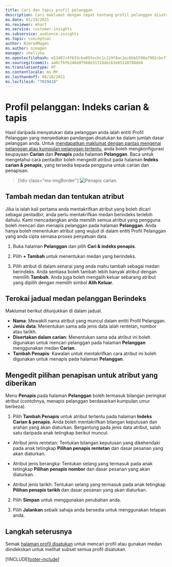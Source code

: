 ```yaml
---
title: Cari dan tapis profil pelanggan
description: Cari maklumat dengan cepat tentang profil pelanggan disatukan dan tapis untuk atribut tertentu.
ms.date: 01/19/2021
ms.reviewer: mhart
ms.service: customer-insights
ms.subservice: audience-insights
ms.topic: conceptual
author: NimrodMagen
ms.author: nimagen
manager: shellyha
ms.openlocfilehash: e53d87c4f633cba09fecbc1c219f0ac2ec6bb5598a7902cbcf7398d26d6d7c6b
ms.sourcegitcommit: aa0cfbf6240a9f560e3131bdec63e051a8786dd4
ms.translationtype: HT
ms.contentlocale: ms-MY
ms.lasthandoff: 08/10/2021
ms.locfileid: "7029410"
---
```

# <a name="customer-profiles-search--filter-index"></a>Profil pelanggan: Indeks carian & tapis

Hasil daripada menyatukan data pelanggan anda ialah entiti Profil Pelanggan yang menyediakan pandangan disatukan ke dalam jumlah dasar pelanggan anda. Untuk [mendapatkan maklumat dengan pantas mengenai pelanggan atau kumpulan pelanggan tertentu](customer-profiles.md), anda boleh mengkonfigurasi keupayaan **Carian** dan **Penapis** pada halaman **Pelanggan**. Baca untuk mengetahui cara pentadbir boleh mengedit atribut pada halaman **Indeks carian & penapis**, yang tersedia kepada pengguna untuk carian dan penapisan.

> [!div class="mx-imgBorder"]
> ![Penapis carian.](media/search-filter.png "Penapis carian")

## <a name="add-fields-and-specify-attributes"></a>Tambah medan dan tentukan atribut

Jika ia ialah kali pertama anda mentakrifkan atribut yang boleh dicari sebagai pentadbir, anda perlu mentakrifkan medan berindeks terlebih dahulu. Kami mencadangkan anda memilih semua atribut yang pengguna boleh mencari dan menapis pelanggan pada halaman **Pelanggan**. Anda hanya boleh menentukan atribut yang wujud di dalam entiti Profil Pelanggan yang anda cipta semasa proses penyatuan data.

1. Buka halaman **Pelanggan** dan pilih **Cari & indeks penapis**.

2. Pilih **+ Tambah** untuk menentukan medan yang berindeks.

3. Pilih atribut di dalam senarai yang anda mahu tambah sebagai medan berindeks. Anda sentiasa boleh tambah lebih banyak atribut dengan memilih **Tambah**. Anda juga boleh mengalih keluar sebarang atribut yang dipilih dengan memilih simbol **Alih Keluar**.

## <a name="explore-the-indexed-customer-fields-table"></a>Terokai jadual medan pelanggan Berindeks

Maklumat berikut ditunjukkan di dalam jadual.

- **Nama**: Mewakili nama atribut yang muncul dalam entiti Profil Pelanggan.
- **Jenis data**: Menentukan sama ada jenis data ialah rentetan, nombor atau tarikh.
- **Disertakan dalam carian**: Menentukan sama ada atribut ini boleh digunakan untuk mencari pelanggan pada halaman **Pelanggan** menggunakan medan **Carian**.
- **Tambah Penapis**: Kawalan untuk mentakrifkan cara atribut ini boleh digunakan untuk menapis pada halaman **Pelanggan**.

## <a name="editing-filtering-options-for-a-given-attribute"></a>Mengedit pilihan penapisan untuk atribut yang diberikan

Menu **Penapis** pada halaman **Pelanggan** boleh termasuk bilangan peringkat atribut (contohnya, menapis pelanggan berdasarkan kumpulan umur berbeza).

1. Pilih **Tambah Penapis** untuk atribut tertentu pada halaman **Indeks Carian & penapis**. Anda boleh mentakrifkan bilangan keputusan dan arahan yang akan diaturkan. Bergantung pada jenis data atribut, salah satu daripada anak tetingkap berikut muncul.

- Atribut jenis rentetan: Tentukan bilangan keputusan yang dikehendaki pada anak tetingkap **Pilihan penapis rentetan** dan dasar pesanan yang akan diaturkan.

- Atribut jenis berangka: Tentukan selang yang termasuk pada anak tetingkap **Pilihan penapis nombor** dan dasar pesanan yang akan diaturkan.

- Atribut jenis tarikh:  Tentukan selang yang termasuk pada anak tetingkap **Pilihan penapis tarikh** dan dasar pesanan yang akan diaturkan.

2. Pilih **Simpan** untuk menggunakan perubahan anda.

3. Pilih **Jalankan** sebaik sahaja anda bersedia untuk menggunakan tetapan anda.

## <a name="next-steps"></a>Langkah seterusnya

Semak [halaman profil disatukan](customer-profiles.md) untuk mencari profil atau gunakan medan diindekskan untuk melihat subset semua profil disatukan.


[!INCLUDE[footer-include](../includes/footer-banner.md)]